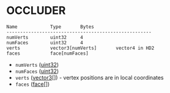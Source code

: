 # OCCLUDER

    Name            Type       Bytes
    -----------------------------------------------------
    numVerts        uint32     4
    numFaces        uint32     4
    verts           vector3[numVerts]       vector4 in HD2
    faces           face[numFaces]

- `numVerts` ([uint32](types.md))
- `numFaces` ([uint32](types.md))
- `verts` ([vector3](types.md#vector3)[]) - vertex positions are in local coordinates
- `faces` ([face](types.md#face)[])